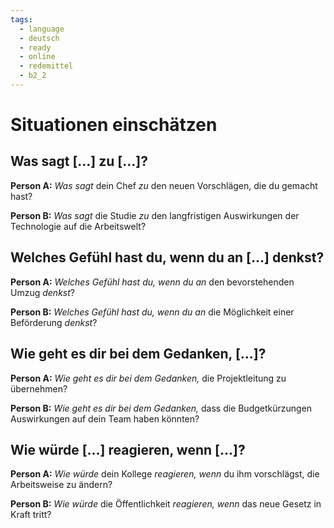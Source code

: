 ```yaml
---
tags:
  - language
  - deutsch
  - ready
  - online
  - redemittel
  - b2_2
---
```

# Situationen einschätzen

## Was sagt [...] zu [...]?

**Person A:** _Was sagt_ dein Chef _zu_ den neuen Vorschlägen, die du gemacht hast?

**Person B:** _Was sagt_ die Studie _zu_ den langfristigen Auswirkungen der Technologie auf die Arbeitswelt?

## Welches Gefühl hast du, wenn du an [...] denkst?

**Person A:** _Welches Gefühl hast du, wenn du an_ den bevorstehenden Umzug _denkst_?

**Person B:** _Welches Gefühl hast du, wenn du an_ die Möglichkeit einer Beförderung _denkst_?

## Wie geht es dir bei dem Gedanken, [...]?

**Person A:** _Wie geht es dir bei dem Gedanken,_ die Projektleitung zu übernehmen?

**Person B:** _Wie geht es dir bei dem Gedanken,_ dass die Budgetkürzungen Auswirkungen auf dein Team haben könnten?

## Wie würde [...] reagieren, wenn [...]?

**Person A:** _Wie würde_ dein Kollege _reagieren, wenn_ du ihm vorschlägst, die Arbeitsweise zu ändern?

**Person B:** _Wie würde_ die Öffentlichkeit _reagieren, wenn_ das neue Gesetz in Kraft tritt?
